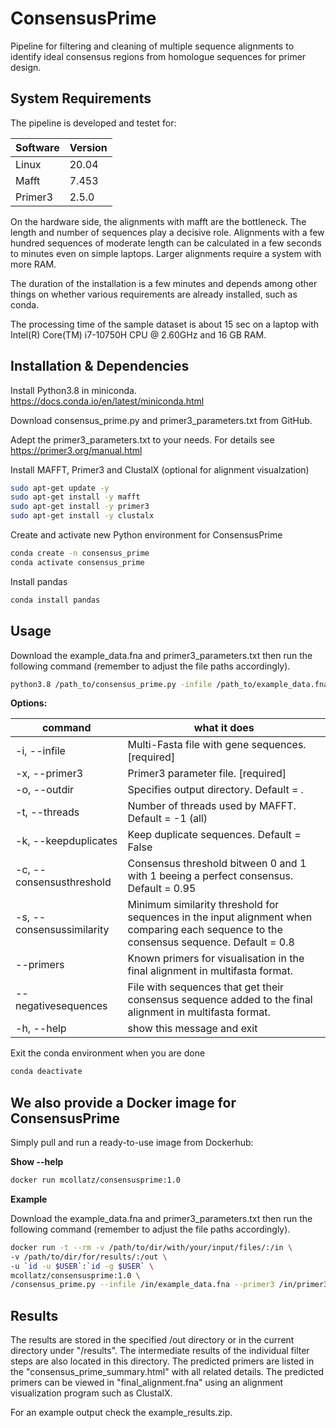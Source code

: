 # ConsensusPrime
Pipeline for filtering and cleaning of multiple sequence alignments to identify ideal consensus regions from homologue sequences for primer design.

## System Requirements

The pipeline is developed and testet for:

Software | Version
  ------------- | -------------
Linux   | 20.04
Mafft   | 7.453
Primer3 | 2.5.0

On the hardware side, the alignments with mafft are the bottleneck. The length and number of sequences play a decisive role. Alignments with a few hundred sequences of moderate length can be calculated in a few seconds to minutes even on simple laptops. Larger alignments require a system with more RAM.

The duration of the installation is a few minutes and depends among other things on whether various requirements are already installed, such as conda.

The processing time of the sample dataset is about 15 sec on a laptop with Intel(R) Core(TM) i7-10750H CPU @ 2.60GHz and 16 GB RAM.

## Installation & Dependencies
Install Python3.8 in miniconda. https://docs.conda.io/en/latest/miniconda.html

Download consensus_prime.py and primer3_parameters.txt from GitHub.

Adept the primer3_parameters.txt to your needs. For details see https://primer3.org/manual.html

Install MAFFT, Primer3 and ClustalX (optional for alignment visualzation)
```bash
sudo apt-get update -y
sudo apt-get install -y mafft
sudo apt-get install -y primer3
sudo apt-get install -y clustalx
```

Create and activate new Python environment for ConsensusPrime
```bash
conda create -n consensus_prime
conda activate consensus_prime
```
Install pandas
```bash
conda install pandas
```


## Usage

Download the example_data.fna and primer3_parameters.txt then run the following command (remember to adjust the file paths accordingly).
```bash
python3.8 /path_to/consensus_prime.py -infile /path_to/example_data.fna --primer3 /path_to/primer3_parameters.txt
```

**Options:**

command | what it does
  ------------- | -------------
-i, --infile              |Multi-Fasta file with gene sequences.  [required]
-x, --primer3             |Primer3 parameter file. [required]
-o, --outdir              |Specifies output directory. Default = .
-t, --threads             |Number of threads used by MAFFT. Default = -1 (all)
-k, --keepduplicates      |Keep duplicate sequences. Default = False
-c, --consensusthreshold  |Consensus threshold bitween 0 and 1 with 1 beeing a perfect consensus. Default = 0.95
-s, --consensussimilarity |Minimum similarity threshold for sequences in the input alignment when comparing each sequence to the consensus sequence. Default = 0.8
--primers                 |Known primers for visualisation in the final alignment in multifasta format.
--negativesequences       |File with sequences that get their consensus sequence added to the final alignment in multifasta format.
-h, --help                |show this message and exit


Exit the conda environment when you are done
```bash
conda deactivate
```

## We also provide a Docker image for ConsensusPrime
Simply pull and run a ready-to-use image from Dockerhub:

**Show --help**
```bash
docker run mcollatz/consensusprime:1.0
```

**Example**

Download the example_data.fna and primer3_parameters.txt then run the following command (remember to adjust the file paths accordingly).

```bash
docker run -t --rm -v /path/to/dir/with/your/input/files/:/in \
-v /path/to/dir/for/results/:/out \
-u `id -u $USER`:`id -g $USER` \
mcollatz/consensusprime:1.0 \
/consensus_prime.py --infile /in/example_data.fna --primer3 /in/primer3_parameters.txt --outdir /out
```

## Results

The results are stored in the specified /out directory or in the current directory under "/results". The intermediate results of the individual filter steps are also located in this directory. The predicted primers are listed in the "consensus_prime_summary.html" with all related details. The predicted primers can be viewed in "final_alignment.fna" using an alignment visualization program such as ClustalX.

For an example output check the example_results.zip.

